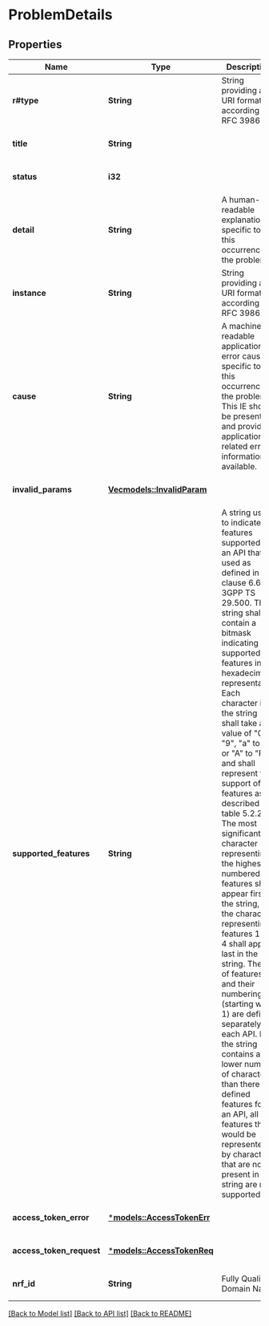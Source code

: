 # ProblemDetails

## Properties
Name | Type | Description | Notes
------------ | ------------- | ------------- | -------------
**r#type** | **String** | String providing an URI formatted according to RFC 3986. | [optional] [default to None]
**title** | **String** |  | [optional] [default to None]
**status** | **i32** |  | [optional] [default to None]
**detail** | **String** | A human-readable explanation specific to this occurrence of the problem. | [optional] [default to None]
**instance** | **String** | String providing an URI formatted according to RFC 3986. | [optional] [default to None]
**cause** | **String** | A machine-readable application error cause specific to this occurrence of the problem.  This IE should be present and provide application-related error information, if available.  | [optional] [default to None]
**invalid_params** | [**Vec<models::InvalidParam>**](InvalidParam.md) |  | [optional] [default to None]
**supported_features** | **String** | A string used to indicate the features supported by an API that is used as defined in clause  6.6 in 3GPP TS 29.500. The string shall contain a bitmask indicating supported features in  hexadecimal representation Each character in the string shall take a value of \"0\" to \"9\",  \"a\" to \"f\" or \"A\" to \"F\" and shall represent the support of 4 features as described in  table 5.2.2-3. The most significant character representing the highest-numbered features shall  appear first in the string, and the character representing features 1 to 4 shall appear last  in the string. The list of features and their numbering (starting with 1) are defined  separately for each API. If the string contains a lower number of characters than there are  defined features for an API, all features that would be represented by characters that are not  present in the string are not supported.  | [optional] [default to None]
**access_token_error** | [***models::AccessTokenErr**](AccessTokenErr.md) |  | [optional] [default to None]
**access_token_request** | [***models::AccessTokenReq**](AccessTokenReq.md) |  | [optional] [default to None]
**nrf_id** | **String** | Fully Qualified Domain Name | [optional] [default to None]

[[Back to Model list]](../README.md#documentation-for-models) [[Back to API list]](../README.md#documentation-for-api-endpoints) [[Back to README]](../README.md)


